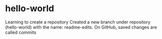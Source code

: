 # hello-world
Learning to create a repository
Created a new branch under repository (hello-world) with the name: readme-edits.
On GitHub, saved changes are called commits
